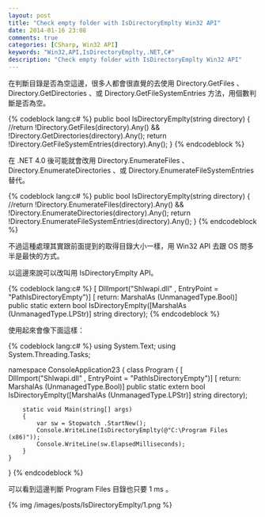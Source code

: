 ```yaml
---
layout: post
title: "Check empty folder with IsDirectoryEmplty Win32 API"
date: 2014-01-16 23:08
comments: true
categories: [CSharp, Win32 API]
keywords: "Win32,API,IsDirectoryEmplty,.NET,C#"
description: "Check empty folder with IsDirectoryEmplty Win32 API"
---
```


在判斷目錄是否為空這邊，很多人都會很直覺的去使用 Directory.GetFiles 、Directory.GetDirectories 、或 Directory.GetFileSystemEntries 方法，用個數判斷是否為空。  

<!-- More -->

{% codeblock lang:c# %}
public bool IsDirectoryEmplty(string directory)
{
	//return !Directory.GetFiles(directory).Any() && !Directory.GetDirectories(directory).Any();
	return !Directory.GetFileSystemEntries(directory).Any();
}
{% endcodeblock %}


在 .NET 4.0 後可能就會改用 Directory.EnumerateFiles 、Directory.EnumerateDirectories 、或 Directory.EnumerateFileSystemEntries 替代。  

{% codeblock lang:c# %}
public bool IsDirectoryEmplty(string directory)
{
        //return !Directory.EnumerateFiles(directory).Any() && !Directory.EnumerateDirectories(directory).Any();
        return !Directory.EnumerateFileSystemEntries(directory).Any();
}
{% endcodeblock %}


不過這種處理其實跟前面提到的取得目錄大小一樣，用 Win32 API 去跟 OS 問多半是最快的方式。  

以這邊來說可以改叫用 IsDirectoryEmplty API。

{% codeblock lang:c# %}
[ DllImport("Shlwapi.dll" , EntryPoint = "PathIsDirectoryEmpty")]
[ return: MarshalAs (UnmanagedType.Bool)]
public static extern bool IsDirectoryEmplty([MarshalAs (UnmanagedType.LPStr)] string directory);
{% endcodeblock %}


使用起來會像下面這樣：

{% codeblock lang:c# %}
using System.Text;
using System.Threading.Tasks;


namespace ConsoleApplication23
{
    class Program
    {
        [ DllImport("Shlwapi.dll" , EntryPoint = "PathIsDirectoryEmpty")]
        [ return: MarshalAs (UnmanagedType.Bool)]
        public static extern bool IsDirectoryEmplty([MarshalAs (UnmanagedType.LPStr)] string directory);


        static void Main(string[] args)
        {
            var sw = Stopwatch .StartNew();
            Console.WriteLine(IsDirectoryEmplty(@"C:\Program Files (x86)"));
            Console.WriteLine(sw.ElapsedMilliseconds);
        }
    }   
}
{% endcodeblock %}


可以看到這邊判斷 Program Files 目錄也只要 1 ms 。   

{% img /images/posts/IsDirectoryEmplty/1.png %}
